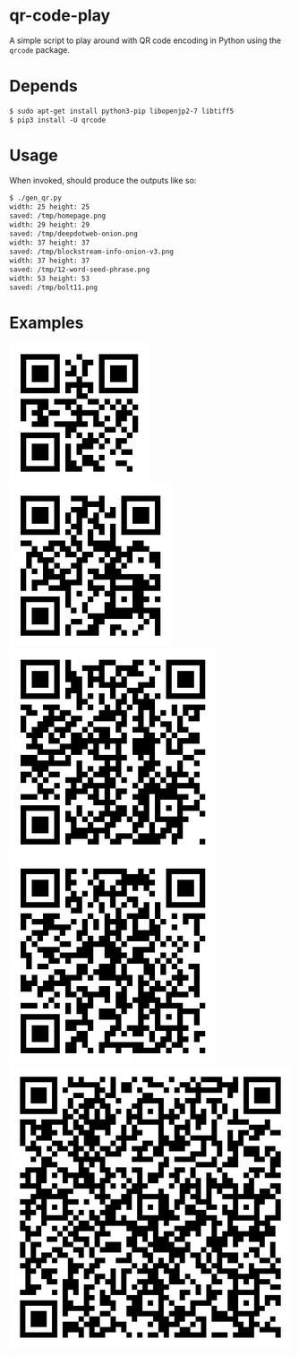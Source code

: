 # qr-code-play
A simple script to play around with QR code encoding in Python using the `qrcode` package.

# Depends

    $ sudo apt-get install python3-pip libopenjp2-7 libtiff5
    $ pip3 install -U qrcode

# Usage

When invoked, should produce the outputs like so:

```
$ ./gen_qr.py
width: 25 height: 25
saved: /tmp/homepage.png
width: 29 height: 29
saved: /tmp/deepdotweb-onion.png
width: 37 height: 37
saved: /tmp/blockstream-info-onion-v3.png
width: 37 height: 37
saved: /tmp/12-word-seed-phrase.png
width: 53 height: 53
saved: /tmp/bolt11.png
```

# Examples

![homepage.png](img/homepage.png)
![deepdotweb-onion.png](img/deepdotweb-onion.png)
![blockstream-info-onion-v3.png](img/blockstream-info-onion-v3.png)
![12-word-seed-phrase.png](img/12-word-seed-phrase.png)
![bolt11.png](img/bolt11.png)
